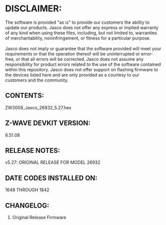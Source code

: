# DISCLAIMER:
The software is provided "as is" to provide our customers the ability to update our products. Jasco does not offer any express or implied warranty of any kind when using these files, including, but not limited to, warranties of merchantability, noninfringement, or fitness for a particular purpose.<br>
<br>
Jasco does not imply or guarantee that the software provided will meet your requirements or that the operation thereof will be uninterrupted or error-free, or that all errors will be corrected. Jasco does not assume any responsibility for product errors related to the use of the software contained within this repository. Jasco does not offer support on flashing firmware to the devices listed here and are only provided as a courtesy to our customers and the community.

## CONTENTS:
ZW3008_Jasco_26932_5.27.hex

## Z-WAVE DEVKIT VERSION:
6.51.08

## RELEASE NOTES:
v5.27: ORIGINAL RELEASE FOR MODEL 26932

## DATE CODES INSTALLED ON:
1648 THROUGH 1842

## CHANGELOG:
1. Original Release Firmware